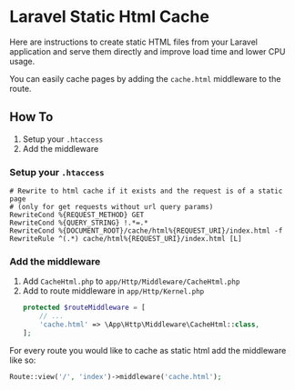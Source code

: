 Laravel Static Html Cache
=========================

Here are instructions to create static HTML files from your Laravel application and serve them directly and improve load time and lower CPU usage.

You can easily cache pages by adding the `cache.html` middleware to the route.

## How To
1. Setup your `.htaccess`
2. Add the middleware

### Setup your `.htaccess`

```apacheconf
# Rewrite to html cache if it exists and the request is of a static page
# (only for get requests without url query params)
RewriteCond %{REQUEST_METHOD} GET
RewriteCond %{QUERY_STRING} !.*=.*
RewriteCond %{DOCUMENT_ROOT}/cache/html%{REQUEST_URI}/index.html -f
RewriteRule ^(.*) cache/html%{REQUEST_URI}/index.html [L]
```
<!-- 
or for Ngix (output from http://www.anilcetin.com/convert-apache-htaccess-to-nginx/)

```
if ($request_method ~ "GET") {
	set $rule_0 1$rule_0;
}
if ($args !~ ".*=.*") {
	set $rule_0 2$rule_0;
}
if ($http_cookie !~ "^.*(cartalyst_sentry).*$") {
	set $rule_0 3$rule_0;
}
if (-f $document_root/cache/html/%{TIME_DAY}/%{TIME_HOUR}/$http_host/$1/index.html) {
	set $rule_0 4$rule_0;
}
if ($rule_0 = "4321") {
	rewrite ^/(.*) /cache/html/%{TIME_DAY}/%{TIME_HOUR}/$http_host/$1/index.html last;
}
```
 -->

### Add the middleware

1. Add `CacheHtml.php` to `app/Http/Middleware/CacheHtml.php`
1. Add to route middleware in `app/Http/Kernel.php`
	```php
	protected $routeMiddleware = [
		// ...
        'cache.html' => \App\Http\Middleware\CacheHtml::class,
	];
	```

For every route you would like to cache as static html add the middleware like so:

```php
Route::view('/', 'index')->middleware('cache.html');
```
